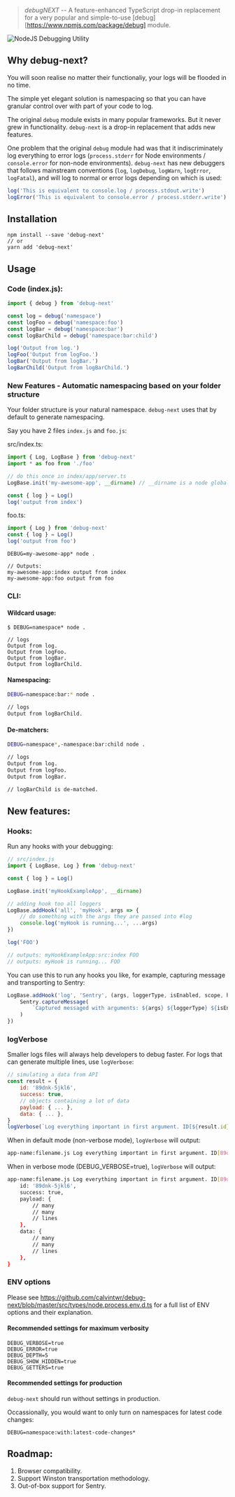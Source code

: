 > _debugNEXT_ -- A feature-enhanced TypeScript drop-in replacement for a very popular and simple-to-use [debug][https://www.npmjs.com/package/debug] module.

![NodeJS Debugging Utility](https://user-images.githubusercontent.com/71256/29091486-fa38524c-7c37-11e7-895f-e7ec8e1039b6.png)

## Why debug-next?

You will soon realise no matter their functionaliy, your logs will be flooded in no time.

The simple yet elegant solution is namespacing so that you can have granular control over with part of your code to log.

The original `debug` module exists in many popular frameworks. But it never grew in functionality. `debug-next` is a drop-in replacement that adds new features.

One problem that the original `debug` module had was that it indiscriminately log everything to error logs (`process.stderr` for Node environments / `console.error` for non-node environments). `debug-next` has new debuggers that follows mainstream conventions (`log`, `logDebug`, `logWarn`, `logError`, `logFatal`), and will log to normal or error logs depending on which is used:

```js
log('This is equivalent to console.log / process.stdout.write')
logError('This is equivalent to console.error / process.stderr.write')
```

## Installation

```
npm install --save 'debug-next'
// or
yarn add 'debug-next'
```

## Usage

### Code (index.js):

```js
import { debug } from 'debug-next'

const log = debug('namespace')
const logFoo = debug('namespace:foo')
const logBar = debug('namespace:bar')
const logBarChild = debug('namespace:bar:child')

log('Output from log.')
logFoo('Output from logFoo.')
logBar('Output from logBar.')
logBarChild('Output from logBarChild.')
```

### New Features - Automatic namespacing based on your folder structure

Your folder structure is your natural namespace. `debug-next` uses that by default to generate namespacing.

Say you have 2 files `index.js` and `foo.js`:

src/index.ts:

```js
import { Log, LogBase } from 'debug-next'
import * as foo from './foo'

// do this once in index/app/server.ts
LogBase.init('my-awesome-app', __dirname) // __dirname is a node global

const { log } = Log()
log('output from index')
```

foo.ts:

```js
import { Log } from 'debug-next'
const { log } = Log()
log('output from foo')
```

```console
DEBUG=my-awesome-app* node .

// Outputs:
my-awesome-app:index output from index
my-awesome-app:foo output from foo
```

### CLI:

#### Wildcard usage:

```console
$ DEBUG=namespace* node .

// logs
Output from log.
Output from logFoo.
Output from logBar.
Output from logBarChild.
```

#### Namespacing:

```bash
DEBUG=namespace:bar:* node .

// logs
Output from logBarChild.
```

#### De-matchers:

```bash
DEBUG=namespace*,-namespace:bar:child node .

// logs
Output from log.
Output from logFoo.
Output from logBar.

// logBarChild is de-matched.
```

## New features:

### Hooks:

Run any hooks with your debugging:

```js
// src/index.js
import { LogBase, Log } from 'debug-next'

const { log } = Log()

LogBase.init('myHookExampleApp', __dirname)

// adding hook too all loggers
LogBase.addHook('all', 'myHook', args => {
    // do something with the args they are passed into #log
    console.log('myHook is running...', ...args)
})

log('FOO')

// outputs: myHookExampleApp:src:index FOO
// outputs: myHook is running... FOO
```

You can use this to run any hooks you like, for example, capturing message and transporting to Sentry:

```js
LogBase.addHook('log', 'Sentry', (args, loggerType, isEnabled, scope, hookName) => {
    Sentry.captureMessage(
        `Captured messaged with arguments: ${args} ${loggerType} ${isEnabled} ${scope} ${hookName}`,
    )
})
```

### logVerbose

Smaller logs files will always help developers to debug faster. For logs that can generate multiple lines, use `logVerbose`:

```js
// simulating a data from API
const result = {
    id: '89dnk-5jkl6',
    success: true,
    // objects containing a lot of data
    payload: { ... },
    data: { ... },
}
logVerbose(`Log everything important in first argument. ID[${result.id}] success[${result.success}]`, result)
```

When in default mode (non-verbose mode), `logVerbose` will output:

```bash
app-name:filename.js Log everything important in first argument. ID[89dnk-5jkl6] success[true]| Verbose debugger available for: an object with keys [id,success,payload,data]
```

When in verbose mode (DEBUG_VERBOSE=true), `logVerbose` will output:

```bash
app-name:filename.js Log everything important in first argument. ID[89dnk-5jkl6] success[true] {
    id: '89dnk-5jkl6',
    success: true,
    payload: {
        // many
        // many
        // lines
    },
    data: {
        // many
        // many
        // lines
    },
}
```

### ENV options

Please see https://github.com/calvintwr/debug-next/blob/master/src/types/node.process.env.d.ts for a full list of ENV options and their explanation.

#### Recommended settings for maximum verbosity

```
DEBUG_VERBOSE=true
DEBUG_ERROR=true
DEBUG_DEPTH=5
DEBUG_SHOW_HIDDEN=true
DEBUG_GETTERS=true
```

#### Recommended settings for production

`debug-next` should run without settings in production.

Occassionally, you would want to only turn on namespaces for latest code changes:

```
DEBUG=namespace:with:latest-code-changes*
```

## Roadmap:

1. Browser compatibility.
2. Support Winston transportation methodology.
3. Out-of-box support for Sentry.
